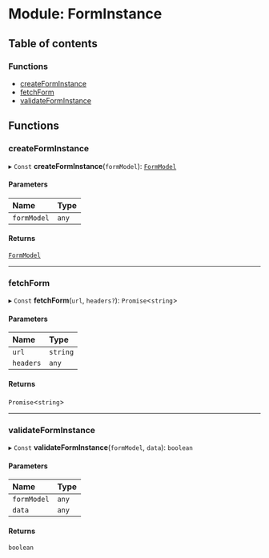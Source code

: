 # Module: FormInstance

## Table of contents

### Functions

- [createFormInstance](FormInstance.md#createforminstance)
- [fetchForm](FormInstance.md#fetchform)
- [validateFormInstance](FormInstance.md#validateforminstance)

## Functions

### createFormInstance

▸ `Const` **createFormInstance**(`formModel`): [`FormModel`](../interfaces/FormModel.FormModel-1.md)

#### Parameters

| Name | Type |
| :------ | :------ |
| `formModel` | `any` |

#### Returns

[`FormModel`](../interfaces/FormModel.FormModel-1.md)

___

### fetchForm

▸ `Const` **fetchForm**(`url`, `headers?`): `Promise`<`string`\>

#### Parameters

| Name | Type |
| :------ | :------ |
| `url` | `string` |
| `headers` | `any` |

#### Returns

`Promise`<`string`\>

___

### validateFormInstance

▸ `Const` **validateFormInstance**(`formModel`, `data`): `boolean`

#### Parameters

| Name | Type |
| :------ | :------ |
| `formModel` | `any` |
| `data` | `any` |

#### Returns

`boolean`
